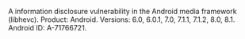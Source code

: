 A information disclosure vulnerability in the Android media framework (libhevc). Product: Android. Versions: 6.0, 6.0.1, 7.0, 7.1.1, 7.1.2, 8.0, 8.1. Android ID: A-71766721.
